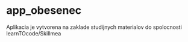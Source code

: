 # app_obesenec
Aplikacia je vytvorena na zaklade studijnych materialov do spolocnosti learnTOcode/Skillmea
